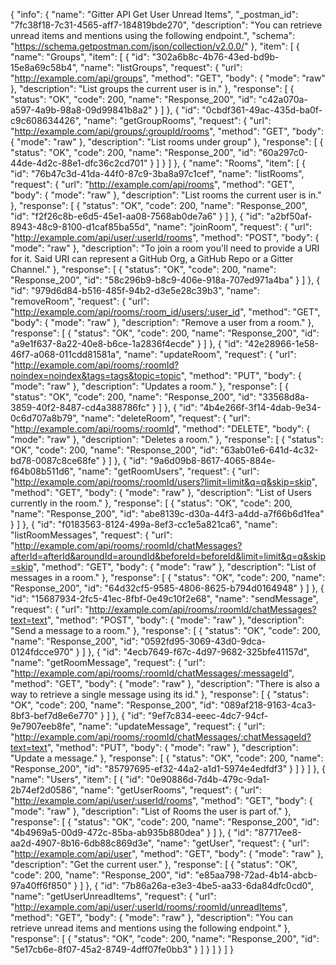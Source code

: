 {
  "info": {
    "name": "Gitter API Get User Unread Items",
    "_postman_id": "7fc38f18-7c31-4565-aff7-184819bde270",
    "description": "You can retrieve unread items and mentions using the following endpoint.",
    "schema": "https://schema.getpostman.com/json/collection/v2.0.0/"
  },
  "item": [
    {
      "name": "Groups",
      "item": [
        {
          "id": "302a6b8c-4b76-43ed-bd9b-15e8a69c58b4",
          "name": "listGroups",
          "request": {
            "url": "http://example.com/api/groups",
            "method": "GET",
            "body": {
              "mode": "raw"
            },
            "description": "List groups the current user is in."
          },
          "response": [
            {
              "status": "OK",
              "code": 200,
              "name": "Response_200",
              "id": "c42a070a-a597-4a9b-98a8-09d99841b8a2"
            }
          ]
        },
        {
          "id": "0cbdf361-49ac-435d-ba0f-c9c608634426",
          "name": "getGroupRooms",
          "request": {
            "url": "http://example.com/api/groups/:groupId/rooms",
            "method": "GET",
            "body": {
              "mode": "raw"
            },
            "description": "List rooms under group"
          },
          "response": [
            {
              "status": "OK",
              "code": 200,
              "name": "Response_200",
              "id": "60a297c0-44de-4d2c-88e1-dfc36c2cd701"
            }
          ]
        }
      ]
    },
    {
      "name": "Rooms",
      "item": [
        {
          "id": "76b47c3d-41da-44f0-87c9-3ba8a97c1cef",
          "name": "listRooms",
          "request": {
            "url": "http://example.com/api/rooms",
            "method": "GET",
            "body": {
              "mode": "raw"
            },
            "description": "List rooms the current user is in."
          },
          "response": [
            {
              "status": "OK",
              "code": 200,
              "name": "Response_200",
              "id": "f2f26c8b-e6d5-45e1-aa08-7568ab0de7a6"
            }
          ]
        },
        {
          "id": "a2bf50af-8943-48c9-8100-d1caf85ba55d",
          "name": "joinRoom",
          "request": {
            "url": "http://example.com/api/user/:userId/rooms",
            "method": "POST",
            "body": {
              "mode": "raw"
            },
            "description": "To join a room you'll need to provide a URI for it. Said URI can represent a GitHub Org, a GitHub Repo or a Gitter Channel."
          },
          "response": [
            {
              "status": "OK",
              "code": 200,
              "name": "Response_200",
              "id": "58c296b9-b8c9-406e-918a-707ed971a4ba"
            }
          ]
        },
        {
          "id": "979d6d84-b516-485f-94b2-d3e5e28c39b3",
          "name": "removeRoom",
          "request": {
            "url": "http://example.com/api/rooms/:room_id/users/:user_id",
            "method": "GET",
            "body": {
              "mode": "raw"
            },
            "description": "Remove a user from a room."
          },
          "response": [
            {
              "status": "OK",
              "code": 200,
              "name": "Response_200",
              "id": "a9e1f637-8a22-40e8-b6ce-1a2836f4ecde"
            }
          ]
        },
        {
          "id": "42e28966-1e58-46f7-a068-011cdd81581a",
          "name": "updateRoom",
          "request": {
            "url": "http://example.com/api/rooms/:roomId?noindex=noindex&tags=tags&topic=topic",
            "method": "PUT",
            "body": {
              "mode": "raw"
            },
            "description": "Updates a room."
          },
          "response": [
            {
              "status": "OK",
              "code": 200,
              "name": "Response_200",
              "id": "33568d8a-3859-40f2-8487-cd4a388786fc"
            }
          ]
        },
        {
          "id": "4b4e266f-3f14-4dab-9e34-0c6d707a8b79",
          "name": "deleteRoom",
          "request": {
            "url": "http://example.com/api/rooms/:roomId",
            "method": "DELETE",
            "body": {
              "mode": "raw"
            },
            "description": "Deletes a room."
          },
          "response": [
            {
              "status": "OK",
              "code": 200,
              "name": "Response_200",
              "id": "63ab01e6-641d-4c32-bd78-0087c8ce68fe"
            }
          ]
        },
        {
          "id": "9a6d09b8-8617-4065-884e-f64b08b511d6",
          "name": "getRoomUsers",
          "request": {
            "url": "http://example.com/api/rooms/:roomId/users?limit=limit&q=q&skip=skip",
            "method": "GET",
            "body": {
              "mode": "raw"
            },
            "description": "List of Users currently in the room."
          },
          "response": [
            {
              "status": "OK",
              "code": 200,
              "name": "Response_200",
              "id": "abe8139c-d30a-44f3-a4dd-a7f66b6d1fea"
            }
          ]
        },
        {
          "id": "f0183563-8124-499a-8ef3-cc1e5a821ca6",
          "name": "listRoomMessages",
          "request": {
            "url": "http://example.com/api/rooms/:roomId/chatMessages?afterId=afterId&aroundId=aroundId&beforeId=beforeId&limit=limit&q=q&skip=skip",
            "method": "GET",
            "body": {
              "mode": "raw"
            },
            "description": "List of messages in a room."
          },
          "response": [
            {
              "status": "OK",
              "code": 200,
              "name": "Response_200",
              "id": "64d32cf5-9585-4806-8625-b794d0164948"
            }
          ]
        },
        {
          "id": "15687934-2fc5-41ec-8fbf-0e49c10f2e68",
          "name": "sendMessage",
          "request": {
            "url": "http://example.com/api/rooms/:roomId/chatMessages?text=text",
            "method": "POST",
            "body": {
              "mode": "raw"
            },
            "description": "Send a message to a room."
          },
          "response": [
            {
              "status": "OK",
              "code": 200,
              "name": "Response_200",
              "id": "0592fd95-3069-43d0-9dca-0124fdcce970"
            }
          ]
        },
        {
          "id": "4ecb7649-f67c-4d97-9682-325bfe41157d",
          "name": "getRoomMessage",
          "request": {
            "url": "http://example.com/api/rooms/:roomId/chatMessages/:messageId",
            "method": "GET",
            "body": {
              "mode": "raw"
            },
            "description": "There is also a way to retrieve a single message using its id."
          },
          "response": [
            {
              "status": "OK",
              "code": 200,
              "name": "Response_200",
              "id": "089af218-9163-4ca3-8bf3-bef7d8e6e770"
            }
          ]
        },
        {
          "id": "9ef7c834-eeec-4dc7-94cf-9e7907eeb8fe",
          "name": "updateMessage",
          "request": {
            "url": "http://example.com/api/rooms/:roomId/chatMessages/:chatMessageId?text=text",
            "method": "PUT",
            "body": {
              "mode": "raw"
            },
            "description": "Update a message."
          },
          "response": [
            {
              "status": "OK",
              "code": 200,
              "name": "Response_200",
              "id": "85797695-ef32-44a2-a1d1-5974e4edfdf3"
            }
          ]
        }
      ]
    },
    {
      "name": "Users",
      "item": [
        {
          "id": "0e90886d-7d4b-479c-9da1-2b74ef2d0586",
          "name": "getUserRooms",
          "request": {
            "url": "http://example.com/api/user/:userId/rooms",
            "method": "GET",
            "body": {
              "mode": "raw"
            },
            "description": "List of Rooms the user is part of."
          },
          "response": [
            {
              "status": "OK",
              "code": 200,
              "name": "Response_200",
              "id": "4b4969a5-00d9-472c-85ba-ab935b880dea"
            }
          ]
        },
        {
          "id": "87717ee8-aa2d-4907-8b16-6db88c869d3e",
          "name": "getUser",
          "request": {
            "url": "http://example.com/api/user",
            "method": "GET",
            "body": {
              "mode": "raw"
            },
            "description": "Get the current user."
          },
          "response": [
            {
              "status": "OK",
              "code": 200,
              "name": "Response_200",
              "id": "e85aa798-72ad-4b14-abcb-97a40ff6f850"
            }
          ]
        },
        {
          "id": "7b86a26a-e3e3-4be5-aa33-6da84dfc0cd0",
          "name": "getUserUnreadItems",
          "request": {
            "url": "http://example.com/api/user/:userId/rooms/:roomId/unreadItems",
            "method": "GET",
            "body": {
              "mode": "raw"
            },
            "description": "You can retrieve unread items and mentions using the following endpoint."
          },
          "response": [
            {
              "status": "OK",
              "code": 200,
              "name": "Response_200",
              "id": "5e17cb6e-8f07-45a2-8749-4dff07fe0bb3"
            }
          ]
        }
      ]
    }
  ]
}